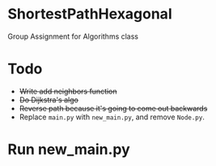 # ShortestPathHexagonal
Group Assignment for Algorithms class

# Todo
  - ~~Write add neighbors function~~
  - ~~Do Dijkstra's algo~~
  - ~~Reverse path because it's going to come out backwards~~
  - Replace `main.py` with `new_main.py`, and remove `Node.py`.
  
# Run new_main.py
